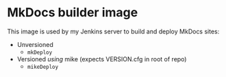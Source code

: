 # MkDocs builder image

This image is used by my Jenkins server to build and deploy MkDocs sites:

- Unversioned
    - `mkDeploy`
- Versioned _using_ mike (expects VERSION.cfg in root of repo)
    - `mikeDeploy`
